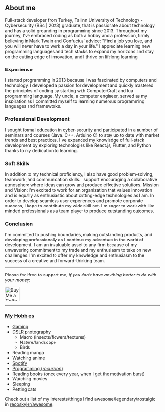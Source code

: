 ## About me

Full-stack developer from Turkey, Tallinn University of Technology - Cybersecurity (BSc | 2023) graduate, that is passionate about technology and has a solid grounding in programming since 2013. Throughout my journey, I've embraced coding as both a hobby and a profession, firmly believing in Mark Twain and Confucius' advice: "Find a job you love, and you will never have to work a day in your life." I appreciate learning new programming languages and tech stacks to expand my horizons and stay on the cutting edge of innovation, and I thrive on lifelong learning.

### Experience

I started programming in 2013 because I was fascinated by computers and technology. I developed a passion for development and quickly mastered the principles of coding by starting with ComputerCraft and lua programming language. My uncle, a computer engineer, served as my inspiration as I committed myself to learning numerous programming languages and frameworks.

### Professional Development

I sought formal education in cyber-security and participated in a number of seminars and courses (Java, C++, Arduino C) to stay up to date with market trends and best practices. I've expanded my knowledge of full-stack development by exploring technologies like React.js, Flutter, and Python thanks to my dedication to learning.

### Soft Skills

In addition to my technical proficiency, I also have good problem-solving, teamwork, and communication skills. I support encouraging a collaborative atmosphere where ideas can grow and produce effective solutions. Mission and Vision:
I'm excited to work for an organization that values innovation and is equally as enthusiastic about cutting-edge technologies as I am. In order to develop seamless user experiences and promote corporate success, I hope to contribute my wide skill set. I'm eager to work with like-minded professionals as a team player to produce outstanding outcomes.

### Conclusion

I'm committed to pushing boundaries, making outstanding products, and developing professionally as I continue my adventure in the world of development. I am an invaluable asset to any firm because of my unwavering commitment to my trade and my enthusiasm to take on new challenges. I'm excited to offer my knowledge and enthusiasm to the success of a creative and forward-thinking team.

---

Please feel free to support me, _if you don't have anything better to do with your money_:

<a href='https://ko-fi.com/recoskyler' target='_blank'><img height='35' style='border:0px;height:46px;' src='https://az743702.vo.msecnd.net/cdn/kofi3.png?v=0' border='0' alt='Buy Me a Coffee at ko-fi.com' />

---

### My Hobbies

- [Gaming](https://steamcommunity.com/id/recoskyler)
- [DSLR photography](https://instagram.com/recoskyler)
  - Macro (insects/flowers/textures)
  - Nature/landscape
  - Birds
- Reading manga
- Watching anime
- [Spotify](https://open.spotify.com/user/vuv5vdjw6k5pcamh083xar7ig?si=0059635748244fd5)
- [Programming (_recursion_)](https://github.com/recoskyler)
- Reading books (once every year, when I get the motivation burst)
- Watching movies
- Sleeping
- Petting cats

Check out a list of my interests/things I find awesome/legendary/nostalgic in [recoskyler/awesome](https://github.com/recoskyler/awesome).
